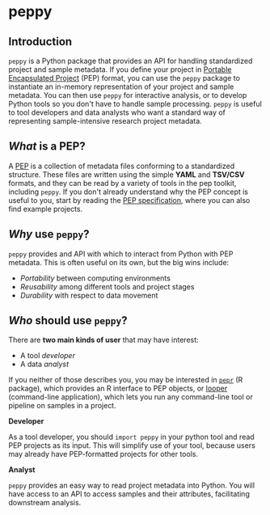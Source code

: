 # peppy

## Introduction

`peppy` is a Python package that provides an API for handling standardized project and sample metadata.
If you define your project in [Portable Encapsulated Project](http://pep.databio.org/en/2.0.0/) (PEP) format,
you can use the `peppy` package to instantiate an in-memory representation of your project and sample metadata.
You can then use `peppy` for interactive analysis, or to develop Python tools so you don't have to handle sample processing. `peppy` is useful to tool developers and data analysts who want a standard way of representing sample-intensive research project metadata.

## *What* is a **PEP**?

A [PEP](http://pep.databio.org/en/2.0.0/) is a collection of metadata files conforming to a standardized structure.
These files are written using the simple **YAML** and **TSV/CSV** formats,
and they can be read by a variety of tools in the pep toolkit, including `peppy`.  If you don't already understand why the PEP concept is useful to you,
start by reading the [PEP specification](http://pep.databio.org/en/2.0.0/),
where you can also find example projects.

## *Why* use `peppy`?

`peppy` provides and API with which to interact from Python with PEP metadata.
This is often useful on its own, but the big wins include:

- *Portability* between computing environments
- *Reusability* among different tools and project stages
- *Durability* with respect to data movement

## *Who* should use `peppy`?

There are **two main kinds of user** that may have interest:

- A tool *developer*
- A data *analyst*

If you neither of those describes you, you may be interested in [`pepr`](http://code.databio.org/pepr) (R package),
which provides an R interface to PEP objects, or [looper](http://github.com/pepkit/looper) (command-line application),
which lets you run any command-line tool or pipeline on samples in a project.

**Developer**

As a tool developer, you should `import peppy` in your python tool and read PEP projects as its input.
This will simplify use of your tool, because users may already have PEP-formatted projects for other tools.

**Analyst**

`peppy` provides an easy way to read project metadata into Python.
You will have access to an API to access samples and their attributes, facilitating downstream analysis.
